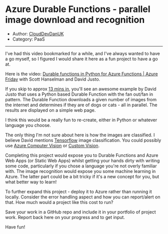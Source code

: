 # Azure Durable Functions - parallel image download and recognition

- Author: [CloudDevDanUK](https://www.reddit.com/user/CloudDevDanUK)
- Category: PaaS

---

I've had this video bookmarked for a while, and I've always wanted to have a go myself, so I figured I would share it here as a fun project to have a go at.

Here is the video: [Durable functions in Python for Azure Functions | Azure Friday](https://www.youtube.com/watch?v=HZgjmb9Y_IM) with Scott Hanselman and David Justo.

If you skip to approx [13 mins in](https://youtu.be/HZgjmb9Y_IM?t=809), you'll see an awesome example by David Justo that uses a Python based Durable Function with the fan out/fan in pattern. The Durable Function downloads a given number of images from the internet and determines if they are of dogs or cats - all in parallel. The results are displayed on a simple web page.

I think this would be a really fun to re-create, either in Python or whatever language you choose. 

The only thing I'm not sure about here is how the images are classified. I believe David mentions [Tensorflow](https://www.tensorflow.org/tutorials/images/classification) image classification. You could possibly use [Azure Computer Vision](https://azure.microsoft.com/en-gb/products/cognitive-services/computer-vision/) or [Custom Vision](https://azure.microsoft.com/en-gb/products/cognitive-services/custom-vision-service/).

Completing this project would expose you to Durable Functions and Azure Web Apps (or Static Web Apps) whilst getting your hands dirty with writing some code, particularly if you chose a language you're not overly familiar with. The image recognition would expose you some machine learning in Azure. The latter part could be a bit tricky if it's a new concept for you, but what better way to learn!

To further expand this project - deploy it to Azure rather than running it locally. Consider the error handling aspect and how you can report/alert on that. How much would a project like this cost to run?

Save your work in a GitHub repo and include it in your portfolio of project work. Report back here on your progress and to get input.

Have fun!